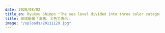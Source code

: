 ```yaml
---
date: 2020/08/02
title_en: Ryukyu Shimpo "The sea level divided into three color category"
title: 琉球新報「海抜、３色で表示」
image: "/uploads/20111128.jpg"
---
```

